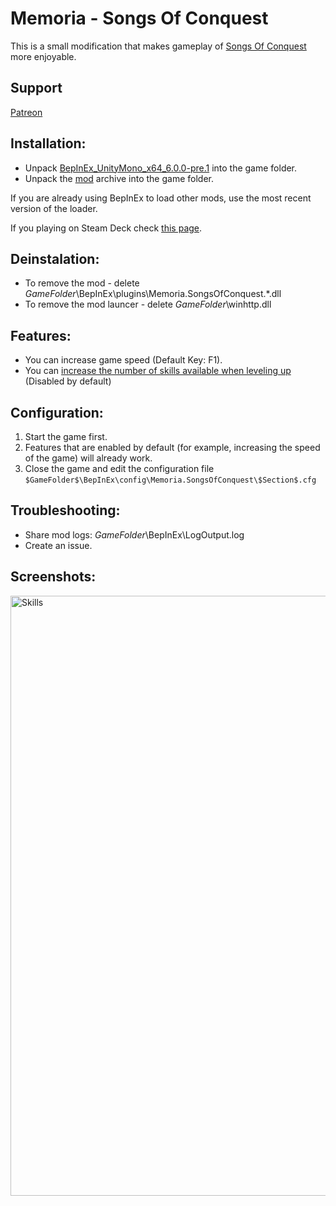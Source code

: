 # Memoria - Songs Of Conquest
This is a small modification that makes gameplay of [Songs Of Conquest](https://store.steampowered.com/app/867210/Songs_of_Conquest/) more enjoyable. 

## Support
[Patreon](https://www.patreon.com/Albeoris?fan_landing=true)

## Installation:
- Unpack [BepInEx_UnityMono_x64_6.0.0-pre.1](https://github.com/Albeoris/Memoria.SongsOfConquest/releases/download/v2022.09.01/BepInEx_UnityMono_x64_6.0.0-pre.1.zip) into the game folder.
- Unpack the [mod](https://github.com/Albeoris/Memoria.SongsOfConquest/releases/download/v2022.09.01/Memoria.SongsOfConquest.Steam_v2022.09.01.zip) archive into the game folder.

If you are already using BepInEx to load other mods, use the most recent version of the loader.

If you playing on Steam Deck check [this page](https://github.com/Albeoris/Memoria.FFPR/wiki/Steam-Deck).

## Deinstalation:
- To remove the mod - delete $GameFolder$\BepInEx\plugins\Memoria.SongsOfConquest.*.dll
- To remove the mod launcer - delete $GameFolder$\winhttp.dll

## Features:

- You can increase game speed (Default Key: F1).
- You can [increase the number of skills available when leveling up](https://github.com/Albeoris/Memoria.SongsOfConquest/wiki/Features-Commanders.LevelUp.cfg) (Disabled by default)

## Configuration:

1. Start the game first.
2. Features that are enabled by default (for example, increasing the speed of the game) will already work.
3. Close the game and edit the configuration file `$GameFolder$\BepInEx\config\Memoria.SongsOfConquest\$Section$.cfg`
   
## Troubleshooting:

- Share mod logs: $GameFolder$\BepInEx\LogOutput.log
- Create an issue.

## Screenshots:
<img width="960" alt="Skills" src="https://user-images.githubusercontent.com/4787832/188006312-f43745f5-2886-492d-9461-2d17927fe47f.png">

